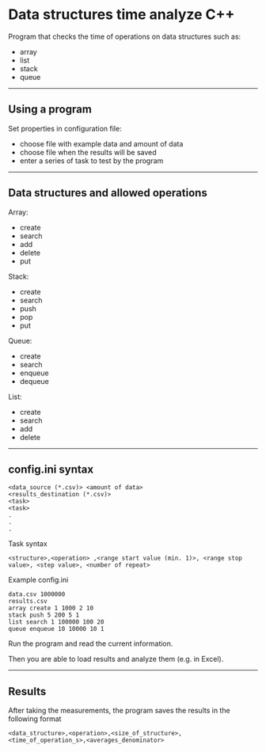 # Data structures time analyze C++
Program that checks the time of operations on data structures such as:

- array
- list
- stack
- queue

---

## Using a program

Set properties in configuration file:

- choose file with example data and amount of data
- choose file when the results will be saved
- enter a series of task to test by the program
---

## Data structures and allowed operations

Array:

- create
- search
- add
- delete
- put

Stack: 
- create
- search
- push
- pop
- put

Queue:
- create
- search
- enqueue
- dequeue
  
List:
- create
- search
- add
- delete

---

## config.ini syntax

```
<data_source (*.csv)> <amount of data>
<results_destination (*.csv)>
<task>
<task>
.
.
.
```
Task syntax
```
<structure>,<operation> ,<range start value (min. 1)>, <range stop value>, <step value>, <number of repeat>
```

Example config.ini
```
data.csv 1000000
results.csv
array create 1 1000 2 10 
stack push 5 200 5 1
list search 1 100000 100 20
queue enqueue 10 10000 10 1
```
Run the program and read the current information.

Then you are able to load results and analyze them (e.g. in Excel).

---
## Results
After taking the measurements, the program saves the results in the following format

```
<data_structure>,<operation>,<size_of_structure>,<time_of_operation_s>,<averages_denominator>
```

